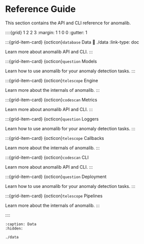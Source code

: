 # Reference Guide

This section contains the API and CLI reference for anomalib.

::::{grid} 1 2 2 3
:margin: 1 1 0 0
:gutter: 1

:::{grid-item-card} {octicon}`database` Data
:link: ./data
:link-type: doc

Learn more about anomalib API and CLI.
:::

:::{grid-item-card} {octicon}`question` Models

<!-- :link: markdown/get_started/anomalib
:link-type: doc -->

Learn how to use anomalib for your anomaly detection tasks.
:::

:::{grid-item-card} {octicon}`telescope` Engine

<!-- :link: markdown/get_started/anomalib
:link-type: doc -->

Learn more about the internals of anomalib.
:::

:::{grid-item-card} {octicon}`codescan` Metrics

<!-- :link: markdown/get_started/anomalib
:link-type: doc -->

Learn more about anomalib API and CLI.
:::

:::{grid-item-card} {octicon}`question` Loggers

<!-- :link: markdown/get_started/anomalib
:link-type: doc -->

Learn how to use anomalib for your anomaly detection tasks.
:::

:::{grid-item-card} {octicon}`telescope` Callbacks

<!-- :link: markdown/get_started/anomalib
:link-type: doc -->

Learn more about the internals of anomalib.
:::

:::{grid-item-card} {octicon}`codescan` CLI

<!-- :link: markdown/get_started/anomalib
:link-type: doc -->

Learn more about anomalib API and CLI.
:::

:::{grid-item-card} {octicon}`question` Deployment

<!-- :link: markdown/get_started/anomalib
:link-type: doc -->

Learn how to use anomalib for your anomaly detection tasks.
:::

:::{grid-item-card} {octicon}`telescope` Pipelines

<!-- :link: markdown/get_started/anomalib
:link-type: doc -->

Learn more about the internals of anomalib.
:::

::::

```{toctree}
:caption: Data
:hidden:

./data
```
